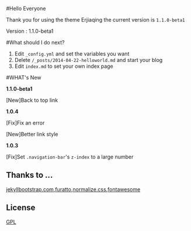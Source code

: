 #Hello Everyone

Thank you for using the theme Erjiaqing the current version is `1.1.0-beta1`

Version : 1.1.0-beta1

#What should I do next?

1. Edit `_config.yml` and set the variables you want
2. Delete `/_posts/2014-04-22-helloworld.md` and start your blog
3. Edit `index.md` to set your own index page

#WHAT's New

**1.1.0-beta1**

\[New\]Back to top link

**1.0.4**

\[Fix\]Fix an error

\[New\]Better link style

**1.0.3**

\[Fix\]Set `.navigation-bar`'s `z-index` to a large number

## Thanks to ...

[jekyllbootstrap.com](http://jekyllbootstrap.com/),[furatto](http://icalialabs.github.io/furatto/index.html),[normalize.css](http://necolas.github.io/normalize.css/),[fontawesome](http://fortawesome.github.io/Font-Awesome/get-started/)

## License

[GPL](http://www.gnu.org/licenses/gpl-3.0.txt)
